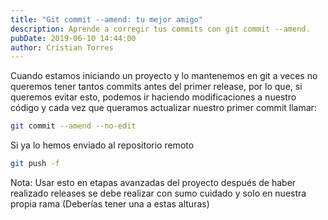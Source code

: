 ```yaml
---
title: "Git commit --amend: tu mejor amigo"
description: Aprende a corregir tus commits con git commit --amend.
pubDate: 2019-06-10 14:44:00
author: Cristian Torres
---
```

Cuando estamos iniciando un proyecto y lo mantenemos en git a veces no queremos tener tantos commits antes del primer release, por lo que, si queremos evitar esto, podemos ir haciendo modificaciones a nuestro código y cada vez que queramos actualizar nuestro primer commit llamar:<br />
```bash
git commit --amend --no-edit
```
Si ya lo hemos enviado al repositorio remoto<br />
```bash
git push -f
```
Nota: Usar esto en etapas avanzadas del proyecto después de haber realizado releases se debe realizar con sumo cuidado y solo en nuestra propia rama (Deberías tener una a estas alturas)
